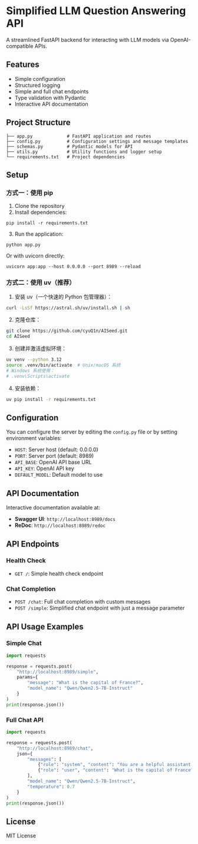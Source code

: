 # Simplified LLM Question Answering API

A streamlined FastAPI backend for interacting with LLM models via OpenAI-compatible APIs.

## Features

- Simple configuration
- Structured logging
- Simple and full chat endpoints
- Type validation with Pydantic
- Interactive API documentation

## Project Structure

```
├── app.py             # FastAPI application and routes
├── config.py          # Configuration settings and message templates
├── schemas.py         # Pydantic models for API
├── utils.py           # Utility functions and logger setup
└── requirements.txt   # Project dependencies
```

## Setup

### 方式一：使用 pip

1. Clone the repository
2. Install dependencies:

```
pip install -r requirements.txt
```

3. Run the application:

```
python app.py
```

Or with uvicorn directly:

```
uvicorn app:app --host 0.0.0.0 --port 8989 --reload
```

### 方式二：使用 uv（推荐）

1. 安装 uv（一个快速的 Python 包管理器）：

```bash
curl -LsSf https://astral.sh/uv/install.sh | sh
```

2. 克隆仓库：

```bash
git clone https://github.com/cyuQ1n/AISeed.git
cd AISeed
```

3. 创建并激活虚拟环境：

```bash
uv venv --python 3.12
source .venv/bin/activate  # Unix/macOS 系统
# Windows 系统使用：
# .venv\Scripts\activate
```

4. 安装依赖：

```bash
uv pip install -r requirements.txt
```

## Configuration

You can configure the server by editing the `config.py` file or by setting environment variables:
- `HOST`: Server host (default: 0.0.0.0)
- `PORT`: Server port (default: 8989)
- `API_BASE`: OpenAI API base URL
- `API_KEY`: OpenAI API key
- `DEFAULT_MODEL`: Default model to use

## API Documentation

Interactive documentation available at:
- **Swagger UI**: `http://localhost:8989/docs`
- **ReDoc**: `http://localhost:8989/redoc`

## API Endpoints

### Health Check
- `GET /`: Simple health check endpoint

### Chat Completion
- `POST /chat`: Full chat completion with custom messages
- `POST /simple`: Simplified chat endpoint with just a message parameter

## API Usage Examples

### Simple Chat

```python
import requests

response = requests.post(
    "http://localhost:8989/simple",
    params={
        "message": "What is the capital of France?",
        "model_name": "Qwen/Qwen2.5-7B-Instruct"
    }
)
print(response.json())
```

### Full Chat API

```python
import requests

response = requests.post(
    "http://localhost:8989/chat",
    json={
        "messages": [
            {"role": "system", "content": "You are a helpful assistant."},
            {"role": "user", "content": "What is the capital of France?"}
        ],
        "model_name": "Qwen/Qwen2.5-7B-Instruct",
        "temperature": 0.7
    }
)
print(response.json())
```

## License

MIT License 